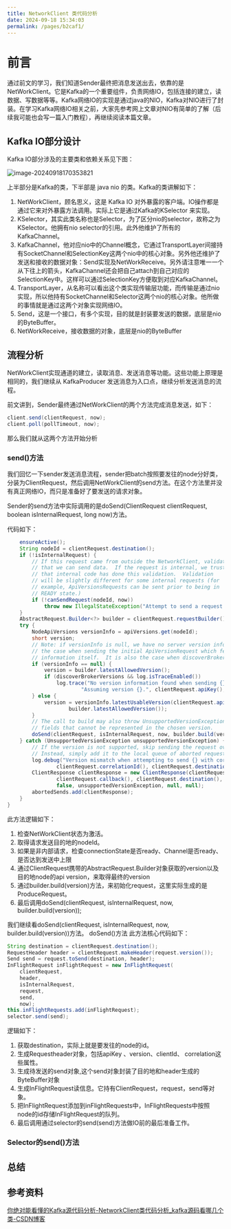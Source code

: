 ```yaml
---
title: NetworkClient 类代码分析
date: 2024-09-18 15:34:03
permalink: /pages/b2caf1/
---
```

# 前言

通过前文的学习，我们知道Sender最终把消息发送出去，依靠的是NetWorkClient。它是Kafka的一个重要组件，负责网络IO，包括连接的建立，读数据、写数据等等。Kafka网络IO的实现是通过java的NIO，Kafka对NIO进行了封装。在学习Kafka网络IO相关之前，大家先参考网上文章对NIO有简单的了解（后续我可能也会写一篇入门教程），再继续阅读本篇文章。

## Kafka IO部分设计

Kafka IO部分涉及的主要类和依赖关系见下图：

![image-20240918170353821](https://echo798.oss-cn-shenzhen.aliyuncs.com/img/202409181703878.png)

上半部分是Kafka的类，下半部是 java nio 的类。Kafka的类讲解如下：

1. NetWorkClient，顾名思义，这是 Kafka IO 对外暴露的客户端。IO操作都是通过它来对外暴露方法调用。实际上它是通过Kafka的KSelector 来实现。
2. KSelector，其实此类名称也是Selector，为了区分nio的selector，故称之为KSelector。他拥有nio selector的引用。此外他维护了所有的KafkaChannel。
3. KafkaChannel，他对应nio中的Channel概念，它通过TransportLayer间接持有SocketChannel和SelectionKey这两个nio中的核心对象。另外他还维护了发送和接收的数据对象：Send实现及NetWorkReceive。另外请注意唯一一个从下往上的箭头，KafkaChannel还会把自己attach到自己对应的SelectionKey中。这样可以通过SelectionKey方便取到对应KafkaChannel。
4. TransportLayer，从名称可以看出这个类实现传输层功能，而传输是通过nio实现，所以他持有SocketChannel和Selector这两个nio的核心对象。他所做的事情就是通过这两个对象实现网络IO。
5. Send，这是一个接口，有多个实现，目的就是封装要发送的数据，底层是nio的ByteBuffer。
6. NetWorkReceive，接收数据的对象，底层是nio的ByteBuffer

## 流程分析

NetWorkClient实现通道的建立，读取消息、发送消息等功能。这些功能上原理是相同的，我们继续从 KafkaProducer 发送消息为入口点，继续分析发送消息的流程。

前文讲到，Sender最终通过NetWorkClient的两个方法完成消息发送，如下：

```Java
client.send(clientRequest, now);
client.poll(pollTimeout, now);
```

那么我们就从这两个方法开始分析

### send()方法

我们回忆一下sender发送消息流程，sender把batch按照要发往的node分好类，分装为ClientRequest，然后调用NetWorkClient的send方法。在这个方法里并没有真正网络IO，而只是准备好了要发送的请求对象。

Sender的send方法中实际调用的是doSend(ClientRequest clientRequest, boolean isInternalRequest, long now)方法。

代码如下：

```Java
	ensureActive();
    String nodeId = clientRequest.destination();
    if (!isInternalRequest) {
        // If this request came from outside the NetworkClient, validate
        // that we can send data.  If the request is internal, we trust
        // that internal code has done this validation.  Validation
        // will be slightly different for some internal requests (for
        // example, ApiVersionsRequests can be sent prior to being in
        // READY state.)
        if (!canSendRequest(nodeId, now))
            throw new IllegalStateException("Attempt to send a request to node " + nodeId + " which is not ready.");
    }
    AbstractRequest.Builder<?> builder = clientRequest.requestBuilder();
    try {
        NodeApiVersions versionInfo = apiVersions.get(nodeId);
        short version;
        // Note: if versionInfo is null, we have no server version information. This would be
        // the case when sending the initial ApiVersionRequest which fetches the version
        // information itself.  It is also the case when discoverBrokerVersions is set to false.
        if (versionInfo == null) {
            version = builder.latestAllowedVersion();
            if (discoverBrokerVersions && log.isTraceEnabled())
                log.trace("No version information found when sending {} with correlation id {} to node {}. " +
                        "Assuming version {}.", clientRequest.apiKey(), clientRequest.correlationId(), nodeId, version);
        } else {
            version = versionInfo.latestUsableVersion(clientRequest.apiKey(), builder.oldestAllowedVersion(),
                    builder.latestAllowedVersion());
        }
        // The call to build may also throw UnsupportedVersionException, if there are essential
        // fields that cannot be represented in the chosen version.
        doSend(clientRequest, isInternalRequest, now, builder.build(version));
    } catch (UnsupportedVersionException unsupportedVersionException) {
        // If the version is not supported, skip sending the request over the wire.
        // Instead, simply add it to the local queue of aborted requests.
        log.debug("Version mismatch when attempting to send {} with correlation id {} to {}", builder,
                clientRequest.correlationId(), clientRequest.destination(), unsupportedVersionException);
        ClientResponse clientResponse = new ClientResponse(clientRequest.makeHeader(builder.latestAllowedVersion()),
                clientRequest.callback(), clientRequest.destination(), now, now,
                false, unsupportedVersionException, null, null);
        abortedSends.add(clientResponse);
    }
}
```

此方法逻辑如下：

1. 检查NetWorkClient状态为激活。
2. 取得请求发送目的地的nodeId。
3. 如果是非内部请求，检查connectionState是否ready、Channel是否ready、是否达到发送中上限
4. 通过ClientRequest携带的AbstractRequest.Builder对象获取的version以及目的地node的api version，来取得最终的version
5. 通过builder.build(version)方法，来初始化request，这里实际生成的是ProduceRequest。
6. 最后调用doSend(clientRequest, isInternalRequest, now, builder.build(version));

我们继续看doSend(clientRequest, isInternalRequest, now, builder.build(version))方法。
doSend()方法
此方法核心代码如下：

```Java
String destination = clientRequest.destination();
RequestHeader header = clientRequest.makeHeader(request.version());
Send send = request.toSend(destination, header);
InFlightRequest inFlightRequest = new InFlightRequest(
    clientRequest,
    header,
    isInternalRequest,
    request,
    send,
    now);
this.inFlightRequests.add(inFlightRequest);
selector.send(send);
```

逻辑如下：

1. 获取destination，实际上就是要发往的node的id。
2. 生成Requestheader对象，包括apiKey 、version、clientId、 correlation这些属性。
3. 生成待发送的send对象,这个send对象封装了目的地和header生成的ByteBuffer对象
4. 生成InFlightRequest读信息。它持有ClientRequest，request，send等对象。
5. 把InFlightRequest添加到inFlightRequests中，InFlightRequests中按照node的id存储InFlightRequest的队列。
6. 最后调用通过selector的send(send)方法做IO前的最后准备工作。

### Selector的send()方法



## 总结	

## 参考资料

[你绝对能看懂的Kafka源代码分析-NetworkClient类代码分析_kafka源码看哪几个类-CSDN博客](https://blog.csdn.net/liyiming2017/article/details/89099467)